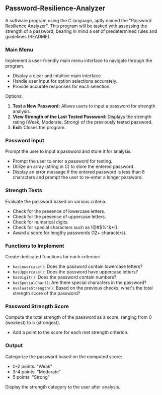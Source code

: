 ## Password-Resilience-Analyzer
A software program using the C language, aptly named the "Password Resilience Analyzer". This program will be tasked with assessing the strength of a password, bearing in mind a set of predetermined rules and guidelines (README).


### Main Menu
Implement a user-friendly main menu interface to navigate through the program.

- Display a clear and intuitive main interface.
- Handle user input for option selections accurately.
- Provide accurate responses for each selection.

Options:

1. **Test a New Password:** Allows users to input a password for strength analysis.
2. **View Strength of the Last Tested Password:** Displays the strength rating (Weak, Moderate, Strong) of the previously tested password.
3. **Exit:** Closes the program.

### Password Input
Prompt the user to input a password and store it for analysis.

- Prompt the user to enter a password for testing.
- Utilize an array (string in C) to store the entered password.
- Display an error message if the entered password is less than 8 characters and prompt the user to re-enter a longer password.

### Strength Tests
Evaluate the password based on various criteria.

- Check for the presence of lowercase letters.
- Check for the presence of uppercase letters.
- Check for numerical digits.
- Check for special characters such as !@#$%^&*().
- Award a score for lengthy passwords (12+ characters).

### Functions to Implement
Create dedicated functions for each criterion:

- `hasLowercase()`: Does the password contain lowercase letters?
- `hasUppercase()`: Does the password have uppercase letters?
- `hasDigit()`: Does the password contain numbers?
- `hasSpecialChar()`: Are there special characters in the password?
- `evaluateStrength()`: Based on the previous checks, what's the total strength score of the password?

### Password Strength Score
Compute the total strength of the password as a score, ranging from 0 (weakest) to 5 (strongest).

- Add a point to the score for each met strength criterion.

### Output
Categorize the password based on the computed score:

- 0-2 points: "Weak"
- 3-4 points: "Moderate"
- 5 points: "Strong"

Display the strength category to the user after analysis.
